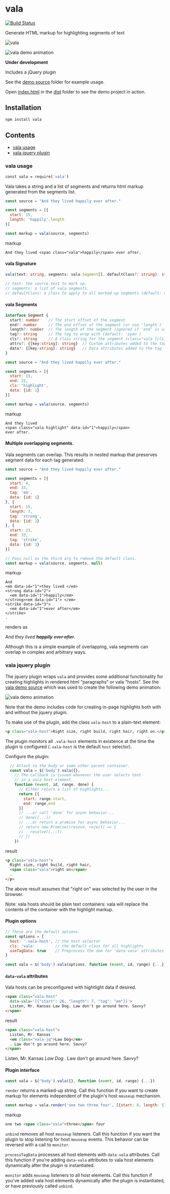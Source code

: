 # vala
[![Build Status](https://travis-ci.org/jabney/vala.svg?branch=master)](https://travis-ci.org/jabney/vala)

Generate HTML markup for highlighting segments of text

<!-- <div style="color: gray; background-color: white; padding: 0.5rem; font-family: monospace; font-size: 16px;">
  &lt;/<span style="border-bottom: 1px solid #0aa; background-color: #eff;">va</span><span style="border-top: 1px solid #a00; background-color: #fee;">la</span>&gt;
</div> -->

![vala](https://github.com/jabney/vala/raw/master/assets/vala.png)

![vala demo animation](https://github.com/jabney/vala/raw/master/assets/vala.gif)

**Under development**

Includes a jQuery plugin

See the [demo source](https://github.com/jabney/vala/tree/master/demo/src) folder for example usage.

Open [index.html](https://github.com/jabney/vala/tree/master/demo/dist) in the [dist](https://github.com/jabney/vala/tree/master/demo/dist) folder to see the demo project in action.

## Installation

```bash
npm install vala
```

## Contents
- [vala usage](#vala-usage)
- [vala jquery plugin](#vala-jquery-plugin)

### vala usage

```bash
const vala = require('vala')
```

Vala takes a string and a list of segments and returns html markup generated from the segments list.

```javascript
const source = "And they lived happily ever after."

const segments = [{
  start: 15,
  length: 'happily'.length
}]

const markup = vala(source, segments)
```

markup

```
And they lived <span class="vala">happily</span> ever after.
```

#### vala Signature

```typescript
vala(text: string, segments: vala.Segment[], defaultClass?: string): string

// text: the source text to mark up.
// segments: a list of vala segments.
// defaultClass: a class to apply to all marked up segments (default: vala).
```

#### vala Segments

```typescript
interface Segment {
  start: number    // The start offset of the segment
  end?: number     // The end offset of the segment (or use 'length')
  length?: number  // The length of the segment (ignored if 'end' is used)
  tag?: string     // The tag to wrap with (default: 'span')
  cls?: string     // A class string for the segment (class="vala [cls]")
  attrs?: {[key:string]: string}  // Custom attributes added to the tag
  data?: {[key:string]: string}   // Data attributes added to the tag
}
```

```javascript
const source = "And they lived happily ever after."

const segments = [{
  start: 15,
  end: 22,
  cls: 'highlight',
  data: {id: 1}
}]

const markup = vala(source, segments)
```

markup

```
And they lived
<span class="vala highlight" data-id="1">happily</span>
ever after.
```

#### Multiple overlapping segments.
Vala segments can overlap. This results in nested markup that preserves segment data for each tag generated.

```javascript
const source = "And they lived happily ever after."

const segments = [{
  start: 4,
  end: 33,
  tag: 'em',
  data: {id: 1}
}, {
  start: 15,
  length: 7,
  tag: 'strong',
  data: {id: 2}
}, {
  start: 23,
  end: 33,
  tag: 'strike',
  data: {id: 3}
}]

// Pass null as the third arg to remove the default class.
const markup = vala(source, segments, null)
```

markup

```
And
<em data-id="1">they lived </em>
<strong data-id="2">
  <em data-id="1">happily</em>
</strong><em data-id="1"> </em>
<strike data-id="3">
  <em data-id="1">ever after</em>
</strike>
.
```

renders as

And <em data-id="1">they lived </em><strong data-id="2"><em data-id="1">happily</em></strong><em data-id="1"> </em><strike data-id="3"><em data-id="1">ever after</em></strike>.

Although this is a simple example of overlapping, vala segments can overlap in complex and arbitrary ways.

### vala jquery plugin

The jquery plugin wraps `vala` and provides some additional functionality for creating highlights in rendered html "paragraphs" or vala "hosts". See the [vala demo source](https://github.com/jabney/vala/tree/master/demo/src) which was used to create the following demo animation:

![vala demo animation](https://github.com/jabney/vala/raw/master/assets/vala.gif)

Note that the demo includes code for creating in-page highlights both with and without the jquery plugin.

To make use of the plugin, add the class `vala-host` to a plain-text element:

```html
<p class="vala-host">Right size, right build, right hair, right on.</p>
```

The plugin monitors all `.vala-host` elements in existence at the time the
plugin is configured (`.vala-host` is the default `host` selector).

Configure the plugin:

```javascript
  // Attach to the body or some other parent container.
  const vala = $('body').vala({},
    // The callback is issued whenever the user selects text
    // in a vala host element.
    function (event, id, range, done) {
      // Either return a list of highlights...
      return [{
        start: range.start,
        end: range.end
      }]
      // ...or call 'done' for async behavior...
      // done([...])
      // ...or return a promise for async behavior...
      // return new Promise((resove, reject) => {
      //   resolve([...])
      // })
    })
```

result

```html
<p class="vala-host">
  Right size, right build, right hair,
  <span class="vala">right on</span>
  .
</p>
```

The above result assumes that "right on" was selected by the user in the browser.

Note: vala hosts should be plain text containers: vala will replace the contents
of the container with the highlight markup.

#### Plugin options

```javascript
// These are the default options.
const options = {
  host: '.vala-host', // the host selector
  cls: 'vala'         // the default class for all highlights
  useTagData: true    // Preprocess the dom for 'data-vala' attributes
}

const vala = $('body').vala(options, function (event, id, range) {...})
```

#### `data-vala` attributes
Vala hosts can be preconfigured with hightlight data if desired.

```html
<span class="vala-host"
  data-vala='[{"start": 26, "length": 7, "tag": "em"}]'>
  Listen, Mr. Kansas Law Dog. Law don't go around here. Savvy?
</span>
```

result

```html
<span class="vala-host">
  Listen, Mr. Kansas
  <em class="vala-jq">Law Dog</em>
  . Law don't go around here. Savvy?
</span>
```

<span class="vala-host">
  Listen, Mr. Kansas
  <em class="vala-jq">Law Dog</em>
  . Law don't go around here. Savvy?
</span>

#### Plugin interface

```javascript
const vala = $('body').vala({}, function (event, id, range) {...})
```

`render` returns a marked-up string. Call this function if you want to create markup for elements independent of the plugin's host `mouseup` mechanism.

```javascript
const markup = vala.render('one two three four', [{start: 8, length: 5}])
```

markup

```html
one two <span class="vala">three</span> four
```

`unbind` removes all host `mouseup` listeners. Call this function if you want the plugin to stop listening for host `mouseup` events. This behavior can be reversed with a call to `monitor`.

`processTagData` processes all host elements with `data-vala` attributes. Call this function if you're adding `data-vala` attributes to vala host elements dynamically after the plugin is instantiated.

`monitor` adds `mouseup` listeners to all host elements. Call this function if you've added vala host elements dynamically after the plugin is instantiated, or have previously called `unbind`.
